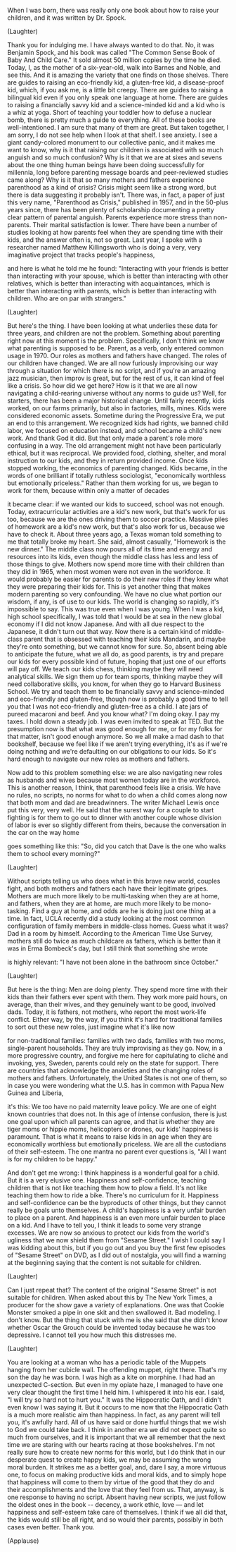 
When I was born,
there was really only one book
about how to raise your children,
and it was written by Dr. Spock.

(Laughter)

Thank you for indulging me.
I have always wanted to do that.
No, it was Benjamin Spock,
and his book was called &quot;The Common
Sense Book of Baby And Child Care.&quot;
It sold almost 50 million copies 
by the time he died.
Today, I, as the mother of a six-year-old,
walk into Barnes and Noble,
and see this.
And it is amazing
the variety that one finds 
on those shelves.
There are guides to raising 
an eco-friendly kid,
a gluten-free kid,
a disease-proof kid,
which, if you ask me, is a little bit creepy.
There are guides to raising a bilingual kid
even if you only speak one language at home.
There are guides to raising a financially savvy kid
and a science-minded kid
and a kid who is a whiz at yoga.
Short of teaching your toddler how to defuse
a nuclear bomb,
there is pretty much a guide to everything.
All of these books are well-intentioned.
I am sure that many of them are great.
But taken together, I am sorry,
I do not see help
when I look at that shelf.
I see anxiety.
I see a giant candy-colored monument
to our collective panic,
and it makes me want to know,
why is it that raising our children
is associated with so much anguish
and so much confusion?
Why is it that we are at sixes and sevens
about the one thing human beings
have been doing successfully for millennia,
long before parenting message boards
and peer-reviewed studies came along?
Why is it that so many mothers and fathers
experience parenthood as a kind of crisis?
Crisis might seem like a strong word,
but there is data suggesting it probably isn&#39;t.
There was, in fact, a paper of just this very name,
&quot;Parenthood as Crisis,&quot; published in 1957,
and in the 50-plus years since,
there has been plenty of scholarship
documenting a pretty clear pattern
of parental anguish.
Parents experience more stress than non-parents.
Their marital satisfaction is lower.
There have been a number of studies
looking at how parents feel
when they are spending time with their kids,
and the answer often is, not so great.
Last year, I spoke with a researcher
named Matthew Killingsworth
who is doing a very, very imaginative project
that tracks people&#39;s happiness,

and here is what he told me he found:
&quot;Interacting with your friends
is better than interacting with your spouse,
which is better than interacting with other relatives,
which is better than interacting with acquaintances,
which is better than interacting with parents,
which is better than interacting with children.
Who are on par with strangers.&quot;

(Laughter)

But here&#39;s the thing.
I have been looking at what underlies these data
for three years,
and children are not the problem.
Something about parenting right now at this moment
is the problem.
Specifically, I don&#39;t think we know
what parenting is supposed to be.
Parent, as a verb,
only entered common usage in 1970.
Our roles as mothers and fathers have changed.
The roles of our children have changed.
We are all now furiously improvising
our way through a situation
for which there is no script,
and if you&#39;re an amazing jazz musician,
then improv is great,
but for the rest of us,
it can kind of feel like a crisis.
So how did we get here?
How is it that we are all now navigating
a child-rearing universe
without any norms to guide us?
Well, for starters, there has been
a major historical change.
Until fairly recently,
kids worked, on our farms primarily,
but also in factories, mills, mines.
Kids were considered economic assets.
Sometime during the Progressive Era,
we put an end to this arrangement.
We recognized kids had rights,
we banned child labor,
we focused on education instead,
and school became a child&#39;s new work.
And thank God it did.
But that only made a parent&#39;s role
more confusing in a way.
The old arrangement might not have been
particularly ethical, but it was reciprocal.
We provided food, clothing, shelter,
and moral instruction to our kids,
and they in return provided income.
Once kids stopped working,
the economics of parenting changed.
Kids became, in the words of one
brilliant if totally ruthless sociologist,
&quot;economically worthless but emotionally priceless.&quot;
Rather than them working for us,
we began to work for them,
because within only a matter of decades

it became clear:
if we wanted our kids to succeed,
school was not enough.
Today, extracurricular activities are a kid&#39;s new work,
but that&#39;s work for us too,
because we are the ones
driving them to soccer practice.
Massive piles of homework are a kid&#39;s new work,
but that&#39;s also work for us,
because we have to check it.
About three years ago, a Texas woman
told something to me
that totally broke my heart.
She said, almost casually,
&quot;Homework is the new dinner.&quot;
The middle class now pours all of its time
and energy and resources into its kids,
even though the middle class
has less and less of those things to give.
Mothers now spend more time with their children
than they did in 1965,
when most women were not even in the workforce.
It would probably be easier for parents
to do their new roles
if they knew what they were preparing their kids for.
This is yet another thing that
makes modern parenting
so very confounding.
We have no clue what portion our wisdom, if any,
is of use to our kids.
The world is changing so rapidly,
it&#39;s impossible to say.
This was true even when I was young.
When I was a kid, high school specifically,
I was told that I would be at sea
in the new global economy
if I did not know Japanese.
And with all due respect to the Japanese,
it didn&#39;t turn out that way.
Now there is a certain kind of middle-class parent
that is obsessed with teaching their kids Mandarin,
and maybe they&#39;re onto something,
but we cannot know for sure.
So, absent being able to anticipate the future,
what we all do, as good parents,
is try and prepare our kids
for every possible kind of future,
hoping that just one of our efforts will pay off.
We teach our kids chess,
thinking maybe they will need analytical skills.
We sign them up for team sports,
thinking maybe they will need collaborative skills,
you know, for when they go
to Harvard Business School.
We try and teach them to be financially savvy
and science-minded and eco-friendly
and gluten-free,
though now is probably a good time to tell you
that I was not eco-friendly and gluten-free as a child.
I ate jars of pureed macaroni and beef.
And you know what? I&#39;m doing okay.
I pay my taxes.
I hold down a steady job.
I was even invited to speak at TED.
But the presumption now is that
what was good enough for me,
or for my folks for that matter,
isn&#39;t good enough anymore.
So we all make a mad dash to that bookshelf,
because we feel like if we aren&#39;t trying everything,
it&#39;s as if we&#39;re doing nothing
and we&#39;re defaulting on our obligations to our kids.
So it&#39;s hard enough to navigate our new roles
as mothers and fathers.

Now add to this problem something else:
we are also navigating new roles
as husbands and wives
because most women today are in the workforce.
This is another reason, I think,
that parenthood feels like a crisis.
We have no rules, no scripts, no norms
for what to do when a child comes along
now that both mom and dad are breadwinners.
The writer Michael Lewis once put this
very, very well.
He said that the surest way
for a couple to start fighting
is for them to go out to dinner with another couple
whose division of labor
is ever so slightly different from theirs,
because the conversation in
the car on the way home

goes something like this:
&quot;So, did you catch that Dave is the one
who walks them to school every morning?&quot;

(Laughter)

Without scripts telling us who does what
in this brave new world, couples fight,
and both mothers and fathers each have
their legitimate gripes.
Mothers are much more likely
to be multi-tasking when they are at home,
and fathers, when they are at home,
are much more likely to be mono-tasking.
Find a guy at home, and odds are
he is doing just one thing at a time.
In fact, UCLA recently did a study
looking at the most common configuration
of family members in middle-class homes.
Guess what it was?
Dad in a room by himself.
According to the American Time Use Survey,
mothers still do twice as much childcare as fathers,
which is better than it was in Erma Bombeck&#39;s day,
but I still think that something she wrote

is highly relevant:
&quot;I have not been alone in the
bathroom since October.&quot;

(Laughter)


But here is the thing: Men are doing plenty.
They spend more time with their kids
than their fathers ever spent with them.
They work more paid hours, on average,
than their wives,
and they genuinely want to be good,
involved dads.
Today, it is fathers, not mothers,
who report the most work-life conflict.
Either way, by the way,
if you think it&#39;s hard for traditional families
to sort out these new roles,
just imagine what it&#39;s like now

for non-traditional families:
families with two dads, families with two moms,
single-parent households.
They are truly improvising as they go.
Now, in a more progressive country,
and forgive me here for capitulating to cliché
and invoking, yes, Sweden,
parents could rely on the state
for support.
There are countries that acknowledge
the anxieties and the changing roles
of mothers and fathers.
Unfortunately, the United States is not one of them,
so in case you were wondering what the U.S.
has in common with Papua New Guinea and Liberia,

it&#39;s this:
We too have no paid maternity leave policy.
We are one of eight known countries that does not.
In this age of intense confusion,
there is just one goal upon which
all parents can agree,
and that is whether they are
tiger moms or hippie moms, helicopters or drones,
our kids&#39; happiness is paramount.
That is what it means
to raise kids in an age
when they are economically worthless
but emotionally priceless.
We are all the custodians of their self-esteem.
The one mantra no parent ever questions is,
&quot;All I want is for my children to be happy.&quot;

And don&#39;t get me wrong:
I think happiness is a wonderful goal for a child.
But it is a very elusive one.
Happiness and self-confidence,
teaching children that is not like teaching them
how to plow a field.
It&#39;s not like teaching them how to ride a bike.
There&#39;s no curriculum for it.
Happiness and self-confidence can
be the byproducts of other things,
but they cannot really be goals unto themselves.
A child&#39;s happiness
is a very unfair burden to place on a parent.
And happiness is an even more unfair burden
to place on a kid.
And I have to tell you,
I think it leads to some very strange excesses.
We are now so anxious
to protect our kids from the world&#39;s ugliness
that we now shield them from &quot;Sesame Street.&quot;
I wish I could say I was kidding about this,
but if you go out and you buy
the first few episodes of &quot;Sesame Street&quot; on DVD,
as I did out of nostalgia,
you will find a warning at the beginning
saying that the content is not suitable
for children.

(Laughter)

Can I just repeat that?
The content of the original &quot;Sesame Street&quot;
is not suitable for children.
When asked about this by The New York Times,
a producer for the show gave
a variety of explanations.
One was that Cookie Monster smoked a pipe
in one skit and then swallowed it.
Bad modeling. I don&#39;t know.
But the thing that stuck with me
is she said that she didn&#39;t know
whether Oscar the Grouch could be invented today
because he was too depressive.
I cannot tell you how much this distresses me.

(Laughter)

You are looking at a woman
who has a periodic table of the Muppets
hanging from her cubicle wall.
The offending muppet, right there.
That&#39;s my son the day he was born.
I was high as a kite on morphine.
I had had an unexpected C-section.
But even in my opiate haze,
I managed to have one very clear thought
the first time I held him.
I whispered it into his ear.
I said, &quot;I will try so hard not to hurt you.&quot;
It was the Hippocratic Oath,
and I didn&#39;t even know I was saying it.
But it occurs to me now
that the Hippocratic Oath
is a much more realistic aim than happiness.
In fact, as any parent will tell you,
it&#39;s awfully hard.
All of us have said or done hurtful things
that we wish to God we could take back.
I think in another era
we did not expect quite so much from ourselves,
and it is important that we all remember that
the next time we are staring with our hearts racing
at those bookshelves.
I&#39;m not really sure how to create new norms
for this world,
but I do think that
in our desperate quest to create happy kids,
we may be assuming the wrong moral burden.
It strikes me as a better goal,
and, dare I say, a more virtuous one,
to focus on making productive kids
and moral kids,
and to simply hope that happiness will come to them
by virtue of the good that they do
and their accomplishments
and the love that they feel from us.
That, anyway, is one response to having no script.
Absent having new scripts,
we just follow the oldest ones in the book --
decency, a work ethic, love —
and let happiness and self-esteem
take care of themselves.
I think if we all did that,
the kids would still be all right,
and so would their parents,
possibly in both cases even better.
Thank you.

(Applause)

